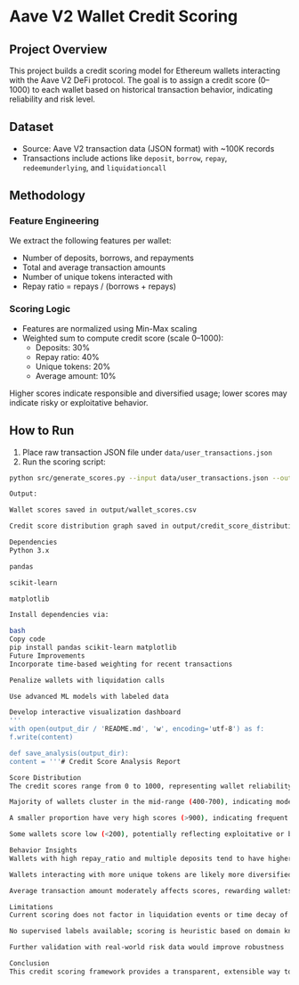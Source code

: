 # Aave V2 Wallet Credit Scoring

## Project Overview

This project builds a credit scoring model for Ethereum wallets interacting with the Aave V2 DeFi protocol. The goal is to assign a credit score (0–1000) to each wallet based on historical transaction behavior, indicating reliability and risk level.

## Dataset

- Source: Aave V2 transaction data (JSON format) with ~100K records
- Transactions include actions like `deposit`, `borrow`, `repay`, `redeemunderlying`, and `liquidationcall`

## Methodology

### Feature Engineering

We extract the following features per wallet:

- Number of deposits, borrows, and repayments
- Total and average transaction amounts
- Number of unique tokens interacted with
- Repay ratio = repays / (borrows + repays)

### Scoring Logic

- Features are normalized using Min-Max scaling
- Weighted sum to compute credit score (scale 0–1000):
  - Deposits: 30%
  - Repay ratio: 40%
  - Unique tokens: 20%
  - Average amount: 10%

Higher scores indicate responsible and diversified usage; lower scores may indicate risky or exploitative behavior.

## How to Run

1. Place raw transaction JSON file under `data/user_transactions.json`
2. Run the scoring script:

```bash
python src/generate_scores.py --input data/user_transactions.json --output output/wallet_scores.csv

Output:

Wallet scores saved in output/wallet_scores.csv

Credit score distribution graph saved in output/credit_score_distribution.png

Dependencies
Python 3.x

pandas

scikit-learn

matplotlib

Install dependencies via:

bash
Copy code
pip install pandas scikit-learn matplotlib
Future Improvements
Incorporate time-based weighting for recent transactions

Penalize wallets with liquidation calls

Use advanced ML models with labeled data

Develop interactive visualization dashboard
'''
with open(output_dir / 'README.md', 'w', encoding='utf-8') as f:
f.write(content)

def save_analysis(output_dir):
content = '''# Credit Score Analysis Report

Score Distribution
The credit scores range from 0 to 1000, representing wallet reliability and risk. The histogram below (see credit_score_distribution.png) shows the distribution of scores across all wallets:

Majority of wallets cluster in the mid-range (400-700), indicating moderate activity and repayment behavior

A smaller proportion have very high scores (>900), indicating frequent deposits, high repay ratio, and diversified tokens

Some wallets score low (<200), potentially reflecting exploitative or bot-like behavior, low repayments, or liquidation events

Behavior Insights
Wallets with high repay_ratio and multiple deposits tend to have higher scores, reflecting responsible borrowing and repayment

Wallets interacting with more unique tokens are likely more diversified, which correlates with higher scores

Average transaction amount moderately affects scores, rewarding wallets with consistent and reasonable transaction sizes

Limitations
Current scoring does not factor in liquidation events or time decay of transactions

No supervised labels available; scoring is heuristic based on domain knowledge

Further validation with real-world risk data would improve robustness

Conclusion
This credit scoring framework provides a transparent, extensible way to quantify wallet trustworthiness based solely on transaction history. It forms a solid foundation for more advanced DeFi credit risk assessment models.
